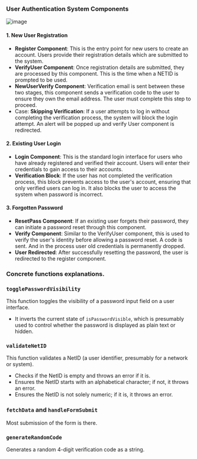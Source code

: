 ### User Authentication System Components

![image](https://github.com/bianshuyang/LabLink/assets/52821055/67d7d032-6d93-45ed-b16f-f5f5ec5f0f43)


#### 1. New User Registration
- **Register Component**: This is the entry point for new users to create an account. Users provide their registration details which are submitted to the system.
- **VerifyUser Component**: Once registration details are submitted, they are processed by this component. This is the time when a NETID is prompted to be used.
- **NewUserVerify Component**: Verification email is sent between these two stages, this component sends a verification code to the user to ensure they own the email address. The user must complete this step to proceed. 
- Case: **Skipping Verification**: If a user attempts to log in without completing the verification process, the system will block the login attempt. An alert will be popped up and verify User component is redirected.

#### 2. Existing User Login
- **Login Component**: This is the standard login interface for users who have already registered and verified their account. Users will enter their credentials to gain access to their accounts.
- **Verification Block**: If the user has not completed the verification process, this block prevents access to the user's account, ensuring that only verified users can log in. It also blocks the user to access the system when password is incorrect.

#### 3. Forgotten Password
- **ResetPass Component**: If an existing user forgets their password, they can initiate a password reset through this component. 
- **Verify Component**: Similar to the VerifyUser component, this is used to verify the user's identity before allowing a password reset. A code is sent. And in the process user old credentials is permanently dropped.
- **User Redirected**: After successfully resetting the password, the user is redirected to the register component.

### Concrete functions explanations.

### `togglePasswordVisibility`
This function toggles the visibility of a password input field on a user interface.
- It inverts the current state of `isPasswordVisible`, which is presumably used to control whether the password is displayed as plain text or hidden.

### `validateNetID`
This function validates a NetID (a user identifier, presumably for a network or system).
- Checks if the NetID is empty and throws an error if it is.
- Ensures the NetID starts with an alphabetical character; if not, it throws an error.
- Ensures the NetID is not solely numeric; if it is, it throws an error.

### `fetchData` and `handleFormSubmit`
Most submission of the form is there. 

### `generateRandomCode`
Generates a random 4-digit verification code as a string.
